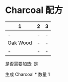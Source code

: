 # Charcoal 配方

|1|2|3|
|----|-----|-----|
|-|-|-|
|Oak Wood|-|-|
|-|-|-|

是否需要加热: 是

生成 Charcoal \* 数量 1

